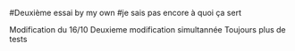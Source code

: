 #Deuxième essai by my own
#je sais pas encore à quoi ça sert 



Modification du 16/10
Deuxieme modification simultannée
Toujours plus de tests
